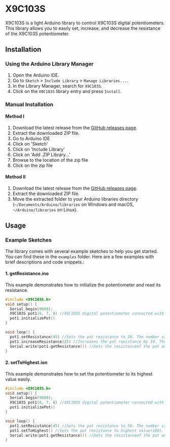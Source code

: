 # X9C103S

X9C103S is a light Arduino library to control X9C103S digital potentiometers. This library allows you to easily set, increase, and decrease the resistance of the X9C103S potentiometer.

## Installation

### Using the Arduino Library Manager

1. Open the Arduino IDE.
2. Go to `Sketch` > `Include Library` > `Manage Libraries...`.
3. In the Library Manager, search for `X9C103S`.
4. Click on the `X9C103S` library entry and press `Install`.

### Manual Installation

#### Method I

1. Download the latest release from the [GitHub releases page](https://github.com/Hedrahexon/X9C103S/releases).
2. Extract the downloaded ZIP file.
3. Go to Arduino IDE
4. Click on 'Sketch'
5. Click on 'Include Library'
6. Click on 'Add .ZIP Library...'
7. Browse to the location of the zip file
8. Click on the zip file

#### Method II

1. Download the latest release from the [GitHub releases page](https://github.com/Hedrahexon/X9C103S/releases).
2. Extract the downloaded ZIP file.
3. Move the extracted folder to your Arduino libraries directory (`~/Documents/Arduino/libraries` on Windows and macOS, `~/Arduino/libraries` on Linux).

## Usage

### Example Sketches

The library comes with several example sketches to help you get started. You can find these in the `examples` folder. Here are a few examples with brief descriptions and code snippets.:

#### 1. getResistance.ino

This example demonstrates how to initialize the potentiometer and read its resistance.

```cpp
#include <X9C103S.h>
void setup() {
  Serial.begin(9600);
  X9C103S pot1(6, 7, 8) //X9C103S digital potentiometer connected with inc pin to pin 6 ud pin to pin 7 and cs pin to pin 8. Change pin numbers as nessary.
  pot1.initializePot()
}

void loop() {
  pot1.setResistance(45) //Sets the pot resistance to 50. The number can be any number from 1 to 100 (both included).
  pot1.increaseResistance(25) //Increases the pot resistance by 10. The resistance is now at the value 70.
  Serial.write(pot1.getResistance()) //Gets the resistanceof the pot and sends it via serial.
}
```
#### 2. setToHighest.ion

This example demonstrates how to set the potentiometer to its highest value easily.

```cpp
#include <X9C103S.h>
void setup() {
  Serial.begin(9600);
  X9C103S pot1(6, 7, 8) //X9C103S digital potentiometer connected with inc pin to pin 6 ud pin to pin 7 and cs pin to pin 8. Change pin numbers as nessary.
  pot1.initializePot()
}

void loop() {
  pot1.setResistance(45) //Sets the pot resistance to 50. The number can be any number from 1 to 100 (both included).
  pot1.setToHighest() //Sets the pot resistance to highest value(100).
  Serial.write(pot1.getResistance()) //Gets the resistanceof the pot and sends it via serial(Should be 100).
}
```

